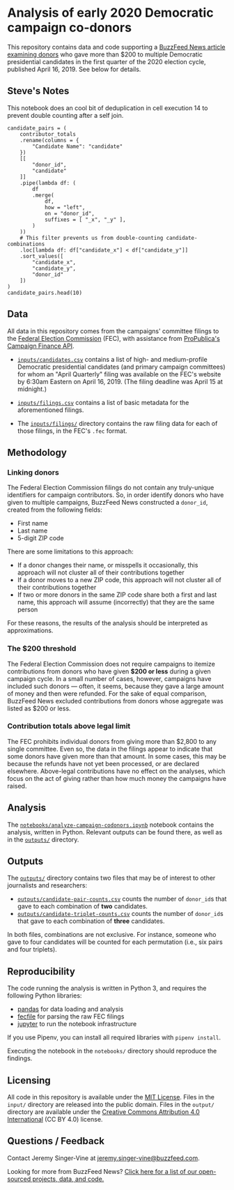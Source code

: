 # Analysis of early 2020 Democratic campaign co-donors 

This repository contains data and code supporting a [BuzzFeed News article examining donors](https://www.buzzfeednews.com/article/tariniparti/democratic-donors-2020-candidates) who gave more than $200 to multiple Democratic presidential candidates in the first quarter of the 2020 election cycle, published April 16, 2019. See below for details.

## Steve's Notes

This notebook does an cool bit of deduplication in cell execution 14 to prevent double counting after a self join.

```
candidate_pairs = (
    contributor_totals
    .rename(columns = {
        "Candidate Name": "candidate"
    })
    [[
        "donor_id",
        "candidate"
    ]]
    .pipe(lambda df: (
        df
        .merge(
            df,
            how = "left",
            on = "donor_id",
            suffixes = [ "_x", "_y" ],
        )
    ))
    # This filter prevents us from double-counting candidate-combinations
    .loc[lambda df: df["candidate_x"] < df["candidate_y"]]
    .sort_values([
        "candidate_x",
        "candidate_y",
        "donor_id"
    ])
)
candidate_pairs.head(10)
```

## Data

All data in this repository comes from the campaigns' committee filings to the [Federal Election Commission](https://www.fec.gov/) (FEC), with assistance from [ProPublica's Campaign Finance API](https://projects.propublica.org/api-docs/campaign-finance/committees/#get-committee-filings). 

- [`inputs/candidates.csv`](inputs/candidates.csv) contains a list of high- and medium-profile Democratic presidential candidates (and primary campaign committees) for whom an "April Quarterly" filing was available on the FEC's website by 6:30am Eastern on April 16, 2019. (The filing deadline was April 15 at midnight.)

- [`inputs/filings.csv`](inputs/filings.csv) contains a list of basic metadata for the aforementioned filings.

- The [`inputs/filings/`](inputs/filings/) directory contains the raw filing data for each of those filings, in the FEC's `.fec` format.

## Methodology

### Linking donors

The Federal Election Commission filings do not contain any truly-unique identifiers for campaign contributors. So, in order identify donors who have given to multiple campaigns, BuzzFeed News constructed a `donor_id`, created from the following fields:

- First name
- Last name
- 5-digit ZIP code

There are some limitations to this approach:

- If a donor changes their name, or misspells it occasionally, this approach will not cluster all of their contributions together
- If a donor moves to a new ZIP code, this approach will not cluster all of their contributions together
- If two or more donors in the same ZIP code share both a first and last name, this approach will assume (incorrectly) that they are the same person

For these reasons, the results of the analysis should be interpreted as approximations.

### The $200 threshold

The Federal Election Commission does not require campaigns to itemize contributions from donors who have given **$200 or less** during a given campaign cycle. In a small number of cases, however, campaigns have included such donors — often, it seems, because they gave a large amount of money and then were refunded. For the sake of equal comparison, BuzzFeed News excluded contributions from donors whose aggregate was listed as $200 or less.

### Contribution totals above legal limit

The FEC prohibits individual donors from giving more than $2,800 to any single committee. Even so, the data in the filings appear to indicate that some donors have given more than that amount. In some cases, this may be because the refunds have not yet been processed, or are declared elsewhere. Above-legal contributions have no effect on the analyses, which focus on the act of giving rather than how much money the campaigns have raised.

## Analysis

The [`notebooks/analyze-campaign-codonors.ipynb`](notebooks/analyze-campaign-codonors.ipynb) notebook contains the analysis, written in Python. Relevant outputs can be found there, as well as in the [`outputs/`](outputs/) directory.

## Outputs

The [`outputs/`](outputs/) directory contains two files that may be of interest to other journalists and researchers:

- [`outputs/candidate-pair-counts.csv`](outputs/candidate-pair-counts.csv) counts the number of `donor_id`s that gave to each combination of **two** candidates.
- [`outputs/candidate-triplet-counts.csv`](outputs/candidate-triplet-counts.csv) counts the number of `donor_id`s that gave to each combination of **three** candidates.

In both files, combinations are not exclusive. For instance, someone who gave to four candidates will be counted for each permutation (i.e., six pairs and four triplets).

## Reproducibility

The code running the analysis is written in Python 3, and requires the following Python libraries:

- [pandas](https://pandas.pydata.org/) for data loading and analysis
- [fecfile](https://esonderegger.github.io/fecfile/) for parsing the raw FEC filings
- [jupyter](https://jupyter.org/) to run the notebook infrastructure

If you use Pipenv, you can install all required libraries with `pipenv install`.

Executing the notebook in the `notebooks/` directory should reproduce the findings.

## Licensing

All code in this repository is available under the [MIT License](https://opensource.org/licenses/MIT). Files in the `input/` directory are released into the public domain. Files in the `output/` directory are available under the [Creative Commons Attribution 4.0 International](https://creativecommons.org/licenses/by/4.0/) (CC BY 4.0) license.

## Questions / Feedback

Contact Jeremy Singer-Vine at [jeremy.singer-vine@buzzfeed.com](mailto:jeremy.singer-vine@buzzfeed.com).

Looking for more from BuzzFeed News? [Click here for a list of our open-sourced projects, data, and code.](https://github.com/BuzzFeedNews/everything)
